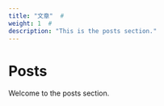 ```yaml
---
title: "文章"  # 
weight: 1  #
description: "This is the posts section."
---
```


# Posts
Welcome to the posts section.
